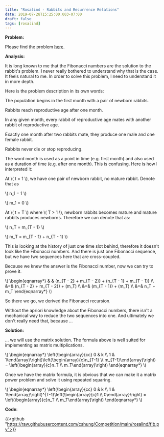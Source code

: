 ```yaml
---
title: "Rosalind - Rabbits and Recurrence Relations"
date: 2019-07-28T15:25:00.003-07:00
draft: false
tags: [rosalind]
---
```


**Problem:**

Please find the problem [here](http://rosalind.info/problems/fib/).

**Analysis:**

It is long known to me that the Fibonacci numbers are the solution to the rabbit's problem. I never really bothered to understand why that is the case. It feels natural to me. In order to solve this problem, I need to understand it in more depth.

Here is the problem description in its own words:

The population begins in the first month with a pair of newborn rabbits.

Rabbits reach reproductive age after one month.

In any given month, every rabbit of reproductive age mates with another rabbit of reproductive age.

Exactly one month after two rabbits mate, they produce one male and one female rabbit.

Rabbits never die or stop reproducing.

The word month is used as a point in time (e.g. first month) and also used as a duration of time (e.g. after one month). This is confusing. Here is how I interpreted it:

At \\( t = 1 \\), we have one pair of newborn rabbit, no mature rabbit. Denote that as

\\( n_1 = 1 \\)

\\( m_1 = 0 \\)

At \\( t = T \\) where \\( T > 1 \\), newborn rabbits becomes mature and mature rabbits produces newborns. Therefore we can denote that as:

\\( n_T = m_{T - 1} \\)

\\( m_T = m_{T - 1} + n_{T - 1} \\)

This is looking at the history of just one time slot behind, therefore it doesn't look like the Fibonacci numbers. And there is just one Fibonacci sequence, but we have two sequences here that are cross-coupled.

Because we knew the answer is the Fibonacci number, now we can try to prove it.

\\( \begin{eqnarray*} & & (n_{T - 2} + m_{T - 2}) + (n_{T - 1} + m_{T - 1}) \\\\ &=& (n_{T - 2} + m_{T - 2}) + (m_T) \\\\ &=& (m_{T - 1}) + (m_T) \\\\ &=& n_T + m_T \end{eqnarray*} \\)

So there we go, we derived the Fibonacci recursion.

Without the apriori knowledge about the Fibonacci numbers, there isn't a mechanical way to reduce the two sequences into one. And ultimately we don't really need that, because ...

**Solution:**

... we will use the matrix solution. The formula above is well suited for implementing as matrix multiplications.

\\( \begin{eqnarray*} \left(\begin{array}{cc} 0 & k \\\\ 1 & 1\end{array}\right)\left(\begin{array}{c}n_{T-1} \\\\ m_{T-1}\end{array}\right) = \left(\begin{array}{c}n_T \\\\ m_T\end{array}\right) \end{eqnarray*} \\) 

Once we have the matrix formula, it is obvious that we can make it a matrix power problem and solve it using repeated squaring.

\\( \begin{eqnarray*} \left(\begin{array}{cc} 0 & k \\\\ 1 & 1\end{array}\right)^{T-1}\left(\begin{array}{c}1 \\\\ 0\end{array}\right) = \left(\begin{array}{c}n_T \\\\ m_T\end{array}\right) \end{eqnarray*} \\) 

**Code:**

{{<github "https://raw.githubusercontent.com/cshung/Competition/main/rosalind/fib.py">}}

